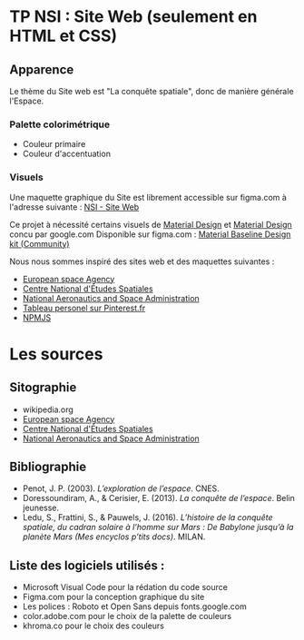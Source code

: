# TP NSI : Site Web (seulement en HTML et CSS)

## Apparence
Le thème du Site web est "La conquête spatiale", donc de manière générale l'Espace.
### Palette colorimétrique
- Couleur primaire 
- Couleur d'accentuation
### Visuels
Une maquette graphique du Site est librement accessible sur figma.com à l'adresse suivante : [NSI - Site Web](https://www.figma.com/file/sjvbkzjEtiFNBzuWtRGIoz/NSI-Site-Web)


Ce projet à nécessité certains visuels de [Material Design](https://material-ui.com/) et [Material Design](https://material.io/) concu par google.com
Disponible sur figma.com : [Material Baseline Design kit (Community)](https://www.figma.com/file/D00u8P6P82WKeRIgxyJEH3/Material-Baseline-Design-Kit-Community)

Nous nous sommes inspiré des sites web et des maquettes suivantes :
- [European space Agency](esa.int)
- [Centre National d'Études Spatiales](https://cnes.fr/)
- [National Aeronautics and Space Administration](https://www.nasa.gov/)
- [Tableau personel sur Pinterest.fr](https://www.pinterest.fr/davidprosperin/site-nsi-design-space/)
- [NPMJS](https://www.npmjs.com/)

# Les sources 
## Sitographie
- wikipedia.org
- [European space Agency](esa.int)
- [Centre National d'Études Spatiales](https://cnes.fr/)
- [National Aeronautics and Space Administration](https://www.nasa.gov/)

## Bibliographie
- Penot, J. P. (2003). *L’exploration de l’espace*. CNES.
- Doressoundiram, A., & Cerisier, E. (2013). *La conquête de l’espace*. Belin jeunesse.
- Ledu, S., Frattini, S., & Pauwels, J. (2016). *L’histoire de la conquête spatiale, du cadran solaire à l’homme sur Mars : De Babylone jusqu’à la planète Mars (Mes encyclos p’tits docs)*. MILAN.

## Liste des logiciels utilisés :
- Microsoft Visual Code pour la rédation du code source
- Figma.com pour la conception graphique du site
- Les polices : Roboto et Open Sans depuis fonts.google.com
- color.adobe.com pour le choix de la palette de couleurs
- khroma.co pour le choix des couleurs 

